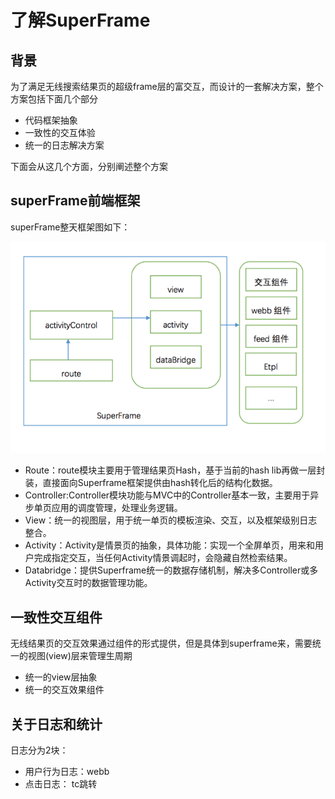 # 了解SuperFrame

## 背景

为了满足无线搜索结果页的超级frame层的富交互，而设计的一套解决方案，整个方案包括下面几个部分

* 代码框架抽象
* 一致性的交互体验
* 统一的日志解决方案

下面会从这几个方面，分别阐述整个方案

## superFrame前端框架
superFrame整天框架图如下：

![image](img/sf_all.png)

* Route：route模块主要用于管理结果页Hash，基于当前的hash lib再做一层封装，直接面向Superframe框架提供由hash转化后的结构化数据。
* Controller:Controller模块功能与MVC中的Controller基本一致，主要用于异步单页应用的调度管理，处理业务逻辑。
* View：统一的视图层，用于统一单页的模板渲染、交互，以及框架级别日志整合。
* Activity：Activity是情景页的抽象，具体功能：实现一个全屏单页，用来和用户完成指定交互，当任何Activity情景调起时，会隐藏自然检索结果。 
* Databridge：提供Superframe统一的数据存储机制，解决多Controller或多Activity交互时的数据管理功能。


## 一致性交互组件

无线结果页的交互效果通过组件的形式提供，但是具体到superframe来，需要统一的视图(view)层来管理生周期
* 统一的view层抽象
* 统一的交互效果组件

## 关于日志和统计

日志分为2块：

* 用户行为日志：webb
* 点击日志： tc跳转
 
